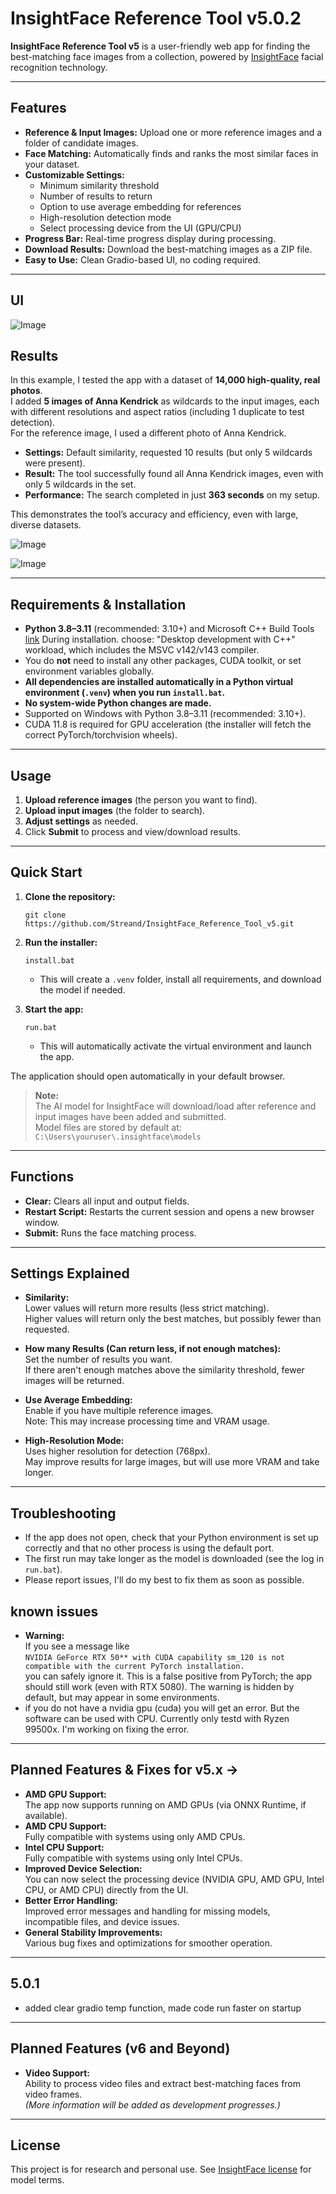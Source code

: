 # InsightFace Reference Tool v5.0.2

**InsightFace Reference Tool v5** is a user-friendly web app for finding the best-matching face images from a collection, powered by [InsightFace](https://github.com/deepinsight/insightface) facial recognition technology.

---

## Features

- **Reference & Input Images:** Upload one or more reference images and a folder of candidate images.
- **Face Matching:** Automatically finds and ranks the most similar faces in your dataset.
- **Customizable Settings:**
  - Minimum similarity threshold
  - Number of results to return
  - Option to use average embedding for references
  - High-resolution detection mode
  - Select processing device from the UI (GPU/CPU)
- **Progress Bar:** Real-time progress display during processing.
- **Download Results:** Download the best-matching images as a ZIP file.
- **Easy to Use:** Clean Gradio-based UI, no coding required.

---
## UI
![Image](https://github.com/user-attachments/assets/c9c7a11a-00e3-4c99-a8d9-a21e051b9d7b)

## Results

In this example, I tested the app with a dataset of **14,000 high-quality, real photos**.  
I added **5 images of Anna Kendrick** as wildcards to the input images, each with different resolutions and aspect ratios (including 1 duplicate to test detection).  
For the reference image, I used a different photo of Anna Kendrick.

- **Settings:** Default similarity, requested 10 results (but only 5 wildcards were present).
- **Result:** The tool successfully found all Anna Kendrick images, even with only 5 wildcards in the set.
- **Performance:** The search completed in just **363 seconds** on my setup.

This demonstrates the tool’s accuracy and efficiency, even with large, diverse datasets.

![Image](https://github.com/user-attachments/assets/90437a1d-cb90-4b3a-a844-2cd5b398458e)

![Image](https://github.com/user-attachments/assets/33bbc7cf-d213-4549-871a-2aada0cff6e8)

---

## Requirements & Installation

- **Python 3.8–3.11** (recommended: 3.10+) and Microsoft C++ Build Tools [link](https://visualstudio.microsoft.com/visual-cpp-build-tools/) During installation. choose: "Desktop development with C++" workload, which includes the MSVC v142/v143 compiler.
- You do **not** need to install any other packages, CUDA toolkit, or set environment variables globally.
- **All dependencies are installed automatically in a Python virtual environment (`.venv`) when you run `install.bat`.**
- **No system-wide Python changes are made.**
- Supported on Windows with Python 3.8–3.11 (recommended: 3.10+).
- CUDA 11.8 is required for GPU acceleration (the installer will fetch the correct PyTorch/torchvision wheels).

---

## Usage

1. **Upload reference images** (the person you want to find).
2. **Upload input images** (the folder to search).
3. **Adjust settings** as needed.
4. Click **Submit** to process and view/download results.

---

## Quick Start

1. **Clone the repository:**
    ```
    git clone https://github.com/Streand/InsightFace_Reference_Tool_v5.git
    ```

2. **Run the installer:**
    ```
    install.bat
    ```
    - This will create a `.venv` folder, install all requirements, and download the model if needed.

3. **Start the app:**
    ```
    run.bat
    ```
    - This will automatically activate the virtual environment and launch the app.

The application should open automatically in your default browser.

> **Note:**  
> The AI model for InsightFace will download/load after reference and input images have been added and submitted.  
> Model files are stored by default at:  
> `C:\Users\youruser\.insightface\models`

---

## Functions

- **Clear:** Clears all input and output fields.
- **Restart Script:** Restarts the current session and opens a new browser window.
- **Submit:** Runs the face matching process.

---

## Settings Explained

- **Similarity:**  
  Lower values will return more results (less strict matching).  
  Higher values will return only the best matches, but possibly fewer than requested.

- **How many Results (Can return less, if not enough matches):**  
  Set the number of results you want.  
  If there aren't enough matches above the similarity threshold, fewer images will be returned.

- **Use Average Embedding:**  
  Enable if you have multiple reference images.  
  Note: This may increase processing time and VRAM usage.

- **High-Resolution Mode:**  
  Uses higher resolution for detection (768px).  
  May improve results for large images, but will use more VRAM and take longer.

---

## Troubleshooting

- If the app does not open, check that your Python environment is set up correctly and that no other process is using the default port.
- The first run may take longer as the model is downloaded (see the log in `run.bat`).
- Please report issues, I'll do my best to fix them as soon as possible.


## known issues
- **Warning:**  
  If you see a message like  
  `NVIDIA GeForce RTX 50** with CUDA capability sm_120 is not compatible with the current PyTorch installation.`  
  you can safely ignore it. This is a false positive from PyTorch; the app should still work (even with RTX 5080). The warning is hidden by default, but may appear in some environments.
- if you do not have a nvidia gpu (cuda) you will get an error. But the software can be used with CPU. Currently only testd with Ryzen 99500x.
  I'm working on fixing the error.

---

## Planned Features & Fixes for v5.x ->

- **AMD GPU Support:**  
  The app now supports running on AMD GPUs (via ONNX Runtime, if available).
- **AMD CPU Support:**  
  Fully compatible with systems using only AMD CPUs.
- **Intel CPU Support:**  
  Fully compatible with systems using only Intel CPUs.
- **Improved Device Selection:**  
  You can now select the processing device (NVIDIA GPU, AMD GPU, Intel CPU, or AMD CPU) directly from the UI.
- **Better Error Handling:**  
  Improved error messages and handling for missing models, incompatible files, and device issues.
- **General Stability Improvements:**  
  Various bug fixes and optimizations for smoother operation.

---

## 5.0.1
- added clear gradio temp function, made code run faster on startup

---

## Planned Features (v6 and Beyond)

- **Video Support:**  
  Ability to process video files and extract best-matching faces from video frames.  
  *(More information will be added as development progresses.)*

---

## License

This project is for research and personal use. See [InsightFace license](https://github.com/deepinsight/insightface/blob/master/LICENSE) for model terms.

